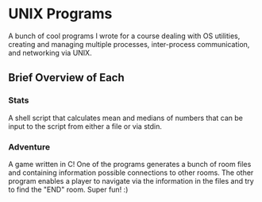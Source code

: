 # UNIX Programs

A bunch of cool programs I wrote for a course dealing with OS utilities, creating and managing multiple processes, inter-process communication, and networking via UNIX.  

## Brief Overview of Each

### Stats

A shell script that calculates mean and medians of numbers that can be input to the script from either a file or via stdin.

### Adventure

A game written in C! One of the programs generates a bunch of room files and containing information possible connections to other rooms. The other program enables a player to navigate via the information in the files and try to find the "END" room. Super fun! :)

